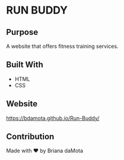 # RUN BUDDY 

## Purpose 
A website that offers fitness training services.

## Built With 
* HTML 
* CSS 

## Website 
https://bdamota.github.io/Run-Buddy/

## Contribution 
Made with ❤ by Briana daMota


